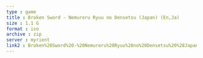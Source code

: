 ```yaml
---
type : game
title : Broken Sword - Nemureru Ryuu no Densetsu (Japan) (En,Ja)
size : 1.1 G
format : iso
archive : zip
server : myrient
link2 : Broken%20Sword%20-%20Nemureru%20Ryuu%20no%20Densetsu%20%28Japan%29%20%28En%2CJa%29
---
```

